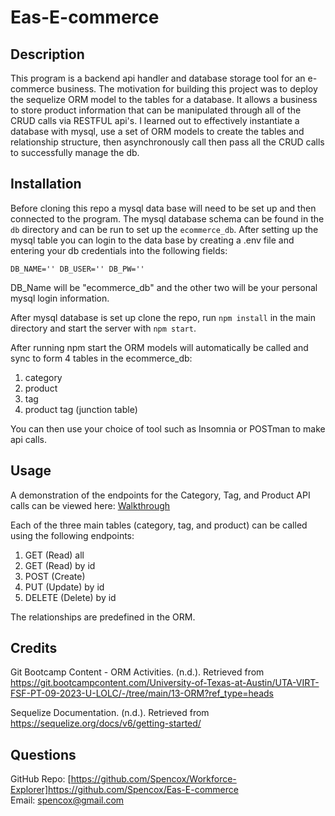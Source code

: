 # Eas-E-commerce

## Description
This program is a backend api handler and database storage tool for an e-commerce business. The motivation for building this project was to deploy the sequelize ORM model to the tables for a database. It allows a business to store product information that can be manipulated through all of the CRUD calls via RESTFUL api's. I learned out to effectively instantiate a database with mysql, use a set of ORM models to create the tables and relationship structure, then asynchronously call then pass all the CRUD calls to successfully manage the db. 


## Installation
Before cloning this repo a mysql data base will need to be set up and then connected to the program.  The mysql database schema can be found in the `db` directory and can be run to set up the `ecommerce_db`. After setting up the mysql table you can login to the data base by creating a .env file and entering your db credentials into the following fields:

`
DB_NAME=''
DB_USER=''
DB_PW=''
`

DB_Name will be "ecommerce_db" and the other two  will be your personal mysql login information.

After mysql database is set up clone the repo, run `npm install` in the main directory and start the server with `npm start`.  

After running npm start the ORM models will automatically be called and sync to form 4 tables in the ecommerce_db:

1. category
2. product
3. tag 
4. product tag (junction table)

You can then use your choice of tool such as Insomnia or POSTman to make api calls.

## Usage

A demonstration of the endpoints for the Category, Tag, and Product API calls can be viewed here: [Walkthrough](https://drive.google.com/file/d/1V4LI9P7S_3YtOkADM4AiHB9q4L5k57CN/view?usp=drive_link)


Each of the three main tables (category, tag, and product) can be called using the following endpoints:

1. GET (Read) all 
2. GET (Read) by id
3. POST (Create) 
4. PUT (Update) by id
5. DELETE (Delete) by id

The relationships are predefined in the ORM. 

## Credits

Git Bootcamp Content - ORM Activities. (n.d.). Retrieved from https://git.bootcampcontent.com/University-of-Texas-at-Austin/UTA-VIRT-FSF-PT-09-2023-U-LOLC/-/tree/main/13-ORM?ref_type=heads

Sequelize Documentation. (n.d.). Retrieved from https://sequelize.org/docs/v6/getting-started/

## Questions
GitHub Repo: [https://github.com/Spencox/Workforce-Explorer]https://github.com/Spencox/Eas-E-commerce   
Email: spencox@gmail.com

